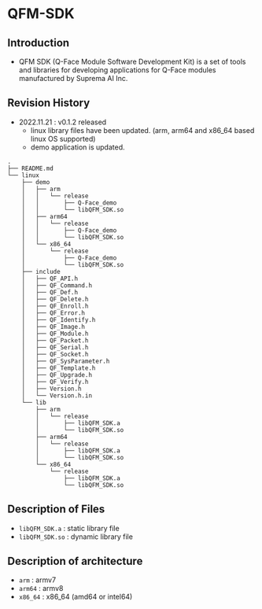 # QFM-SDK
## Introduction
- QFM SDK (Q-Face Module Software Development Kit) is a set of tools and libraries for developing applications for Q-Face modules manufactured by Suprema AI Inc.

## Revision History
- 2022.11.21 : v0.1.2 released
  - linux library files have been updated. (arm, arm64 and x86_64 based linux OS supported)
  - demo application is updated.


```
.
├── README.md
└── linux
    ├── demo
    │   ├── arm
    │   │   └── release
    │   │       ├── Q-Face_demo
    │   │       └── libQFM_SDK.so
    │   ├── arm64
    │   │   └── release
    │   │       ├── Q-Face_demo
    │   │       └── libQFM_SDK.so
    │   └── x86_64
    │       └── release
    │           ├── Q-Face_demo
    │           └── libQFM_SDK.so
    ├── include
    │   ├── QF_API.h
    │   ├── QF_Command.h
    │   ├── QF_Def.h
    │   ├── QF_Delete.h
    │   ├── QF_Enroll.h
    │   ├── QF_Error.h
    │   ├── QF_Identify.h
    │   ├── QF_Image.h
    │   ├── QF_Module.h
    │   ├── QF_Packet.h
    │   ├── QF_Serial.h
    │   ├── QF_Socket.h
    │   ├── QF_SysParameter.h
    │   ├── QF_Template.h
    │   ├── QF_Upgrade.h
    │   ├── QF_Verify.h
    │   ├── Version.h
    │   └── Version.h.in
    └── lib
        ├── arm
        │   └── release
        │       ├── libQFM_SDK.a
        │       └── libQFM_SDK.so
        ├── arm64
        │   └── release
        │       ├── libQFM_SDK.a
        │       └── libQFM_SDK.so
        └── x86_64
            └── release
                ├── libQFM_SDK.a
                └── libQFM_SDK.so

```
## Description of Files
- `libQFM_SDK.a` : static library file
- `libQFM_SDK.so` : dynamic library file

## Description of architecture
- `arm` : armv7
- `arm64` : armv8
- `x86_64` : x86_64 (amd64 or intel64)
